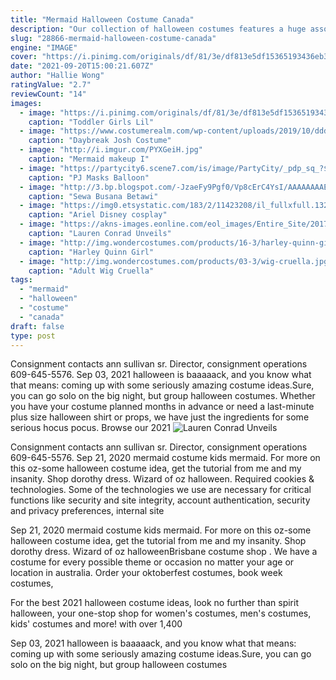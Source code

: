 ```yaml
---
title: "Mermaid Halloween Costume Canada"
description: "Our collection of halloween costumes features a huge assortment of ideas for adults, so youre sure to find the perfect fit for parties, parades, trick or treat and other holiday festivities. Our adult costumes"
slug: "28866-mermaid-halloween-costume-canada"
engine: "IMAGE"
cover: "https://i.pinimg.com/originals/df/81/3e/df813e5df15365193436eb39e0a39e2c.jpg"
date: "2021-09-20T15:00:21.607Z"
author: "Hallie Wong"
ratingValue: "2.7"
reviewCount: "14"
images:
  - image: "https://i.pinimg.com/originals/df/81/3e/df813e5df15365193436eb39e0a39e2c.jpg"
    caption: "Toddler Girls Lil"
  - image: "https://www.costumerealm.com/wp-content/uploads/2019/10/ddddfffffff-e1573951300976.jpg"
    caption: "Daybreak Josh Costume"
  - image: "http://i.imgur.com/PYXGeiH.jpg"
    caption: "Mermaid makeup I"
  - image: "https://partycity6.scene7.com/is/image/PartyCity/_pdp_sq_?$_1000x1000_$&$product=PartyCity/748358"
    caption: "PJ Masks Balloon"
  - image: "http://3.bp.blogspot.com/-JzaeFy9Pgf0/Vp8cErC4YsI/AAAAAAAAEKc/VSeJgdJmFVw/s1600/20150411_190639.jpg"
    caption: "Sewa Busana Betawi"
  - image: "https://img0.etsystatic.com/183/2/11423208/il_fullxfull.1323110084_pu7n.jpg"
    caption: "Ariel Disney cosplay"
  - image: "https://akns-images.eonline.com/eol_images/Entire_Site/2017919/rs_634x951-171019074323-634.lauren-conrad.cruella-de-vil.101917.jpg?fit=inside|900:auto&output-quality=90"
    caption: "Lauren Conrad Unveils"
  - image: "http://img.wondercostumes.com/products/16-3/harley-quinn-girl-costume-kit.jpg"
    caption: "Harley Quinn Girl"
  - image: "http://img.wondercostumes.com/products/03-3/wig-cruella.jpg"
    caption: "Adult Wig Cruella"
tags:
  - "mermaid"
  - "halloween"
  - "costume"
  - "canada"
draft: false
type: post
---
```


Consignment contacts ann sullivan sr. Director, consignment operations 609-645-5576. Sep 03, 2021 halloween is baaaaack, and you know what that means: coming up with some seriously amazing costume ideas.Sure, you can go solo on the big night, but group halloween costumes. Whether you have your costume planned months in advance or need a last-minute plus size halloween shirt or props, we have just the ingredients for some serious hocus pocus. Browse our 2021
![Lauren Conrad Unveils](https://akns-images.eonline.com/eol_images/Entire_Site/2017919/rs_634x951-171019074323-634.lauren-conrad.cruella-de-vil.101917.jpg?fit=inside|900:auto&output-quality=90 "Lauren Conrad Unveils")

Consignment contacts ann sullivan sr. Director, consignment operations 609-645-5576. Sep 21, 2020 mermaid costume kids mermaid.  For more on this oz-some halloween costume idea, get the tutorial from me and my insanity. Shop dorothy dress. Wizard of oz halloween. Required cookies &amp; technologies. Some of the technologies we use are necessary for critical functions like security and site integrity, account authentication, security and privacy preferences, internal site
<!--inArticleAds-->

<!--galleryOne-->

Sep 21, 2020 mermaid costume kids mermaid.  For more on this oz-some halloween costume idea, get the tutorial from me and my insanity. Shop dorothy dress. Wizard of oz halloweenBrisbane costume shop . We have a costume for every possible theme or occasion  no matter your age or location in australia. Order your oktoberfest costumes, book week costumes,
<!--inArticleAds-->

<!--galleryTwo-->

For the best 2021 halloween costume ideas, look no further than spirit halloween, your one-stop shop for women's costumes, men's costumes, kids' costumes and more! with over 1,400
<!--galleryThree-->

Sep 03, 2021 halloween is baaaaack, and you know what that means: coming up with some seriously amazing costume ideas.Sure, you can go solo on the big night, but group halloween costumes